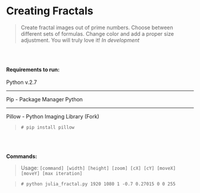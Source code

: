 # Creating Fractals
>Create fractal images out of prime numbers. Choose between different sets of formulas. 
>Change color and add a proper size adjustment. You will truly love it!
><i>*In development*</i>

<br><br>

<b>Requirements to run:</b>
<br><br>
Python v.2.7
***
Pip - Package Manager Python
***
Pillow - Python Imaging Library (Fork)
 >`# pip install pillow`

<br><br>

<b>Commands:</b>
>Usage: `[command] [width] [height] [zoom] [cX] [cY] [moveX] [moveY] [max iteration]`

> `# python julia_fractal.py 1920 1080 1 -0.7 0.27015 0 0 255`
